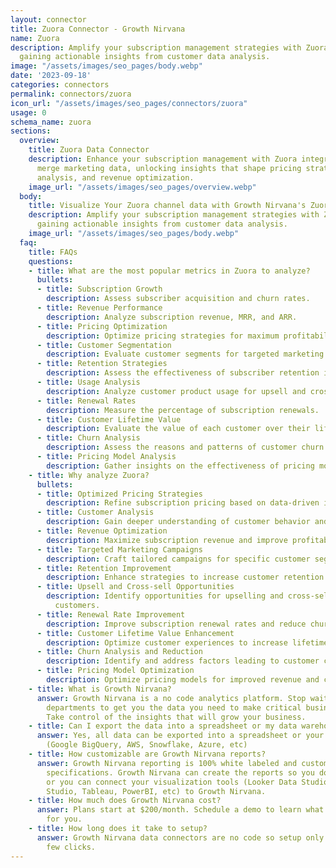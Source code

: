 ```yaml
---
layout: connector
title: Zuora Connector - Growth Nirvana
name: Zuora
description: Amplify your subscription management strategies with Zuora integration,
  gaining actionable insights from customer data analysis.
image: "/assets/images/seo_pages/body.webp"
date: '2023-09-18'
categories: connectors
permalink: connectors/zuora
icon_url: "/assets/images/seo_pages/connectors/zuora"
usage: 0
schema_name: zuora
sections:
  overview:
    title: Zuora Data Connector
    description: Enhance your subscription management with Zuora integration. Seamlessly
      merge marketing data, unlocking insights that shape pricing strategies, customer
      analysis, and revenue optimization.
    image_url: "/assets/images/seo_pages/overview.webp"
  body:
    title: Visualize Your Zuora channel data with Growth Nirvana's Zuora Connector
    description: Amplify your subscription management strategies with Zuora integration,
      gaining actionable insights from customer data analysis.
    image_url: "/assets/images/seo_pages/body.webp"
  faq:
    title: FAQs
    questions:
    - title: What are the most popular metrics in Zuora to analyze?
      bullets:
      - title: Subscription Growth
        description: Assess subscriber acquisition and churn rates.
      - title: Revenue Performance
        description: Analyze subscription revenue, MRR, and ARR.
      - title: Pricing Optimization
        description: Optimize pricing strategies for maximum profitability.
      - title: Customer Segmentation
        description: Evaluate customer segments for targeted marketing campaigns.
      - title: Retention Strategies
        description: Assess the effectiveness of subscriber retention initiatives.
      - title: Usage Analysis
        description: Analyze customer product usage for upsell and cross-sell opportunities.
      - title: Renewal Rates
        description: Measure the percentage of subscription renewals.
      - title: Customer Lifetime Value
        description: Evaluate the value of each customer over their lifetime.
      - title: Churn Analysis
        description: Assess the reasons and patterns of customer churn.
      - title: Pricing Model Analysis
        description: Gather insights on the effectiveness of pricing models.
    - title: Why analyze Zuora?
      bullets:
      - title: Optimized Pricing Strategies
        description: Refine subscription pricing based on data-driven insights.
      - title: Customer Analysis
        description: Gain deeper understanding of customer behavior and preferences.
      - title: Revenue Optimization
        description: Maximize subscription revenue and improve profitability.
      - title: Targeted Marketing Campaigns
        description: Craft tailored campaigns for specific customer segments.
      - title: Retention Improvement
        description: Enhance strategies to increase customer retention.
      - title: Upsell and Cross-sell Opportunities
        description: Identify opportunities for upselling and cross-selling to existing
          customers.
      - title: Renewal Rate Improvement
        description: Improve subscription renewal rates and reduce churn.
      - title: Customer Lifetime Value Enhancement
        description: Optimize customer experiences to increase lifetime value.
      - title: Churn Analysis and Reduction
        description: Identify and address factors leading to customer churn.
      - title: Pricing Model Optimization
        description: Optimize pricing models for improved revenue and customer satisfaction.
    - title: What is Growth Nirvana?
      answer: Growth Nirvana is a no code analytics platform. Stop waiting for other
        departments to get you the data you need to make critical business decisions.
        Take control of the insights that will grow your business.
    - title: Can I export the data into a spreadsheet or my data warehouse?
      answer: Yes, all data can be exported into a spreadsheet or your data warehouse
        (Google BigQuery, AWS, Snowflake, Azure, etc)
    - title: How customizable are Growth Nirvana reports?
      answer: Growth Nirvana reporting is 100% white labeled and customized to your
        specifications. Growth Nirvana can create the reports so you don’t have to
        or you can connect your visualization tools (Looker Data Studio/Google Data
        Studio, Tableau, PowerBI, etc) to Growth Nirvana.
    - title: How much does Growth Nirvana cost?
      answer: Plans start at $200/month. Schedule a demo to learn what plan is best
        for you.
    - title: How long does it take to setup?
      answer: Growth Nirvana data connectors are no code so setup only requires a
        few clicks.
---
```

